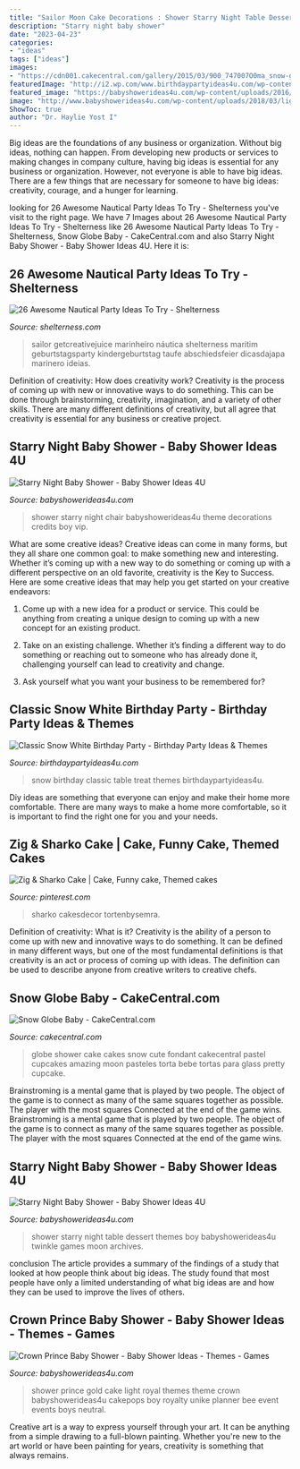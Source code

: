 ```yaml
---
title: "Sailor Moon Cake Decorations : Shower Starry Night Table Dessert Themes Boy Babyshowerideas4u Twinkle Games Moon Archives"
description: "Starry night baby shower"
date: "2023-04-23"
categories:
- "ideas"
tags: ["ideas"]
images:
- "https://cdn001.cakecentral.com/gallery/2015/03/900_747007O0ma_snow-globe-baby.jpg"
featuredImage: "http://i2.wp.com/www.birthdaypartyideas4u.com/wp-content/uploads/2016/05/Classic-Snow-White-Birthday-Party-Treat-Table.jpg"
featured_image: "https://babyshowerideas4u.com/wp-content/uploads/2016/09/Starry-Night-Baby-Shower-Dessert-Table.jpg"
image: "http://www.babyshowerideas4u.com/wp-content/uploads/2018/03/light-blue-gold-royal-prince-baby-shower-cakepops.jpg"
ShowToc: true
author: "Dr. Haylie Yost I"
---
```



Big ideas are the foundations of any business or organization. Without big ideas, nothing can happen. From developing new products or services to making changes in company culture, having big ideas is essential for any business or organization. However, not everyone is able to have big ideas. There are a few things that are necessary for someone to have big ideas: creativity, courage, and a hunger for learning.

	

		
looking for 26 Awesome Nautical Party Ideas To Try - Shelterness you've visit to the right page. We have 7 Images about 26 Awesome Nautical Party Ideas To Try - Shelterness like 26 Awesome Nautical Party Ideas To Try - Shelterness, Snow Globe Baby - CakeCentral.com and also Starry Night Baby Shower - Baby Shower Ideas 4U. Here it is:
		
    
## 26 Awesome Nautical Party Ideas To Try - Shelterness

<img loading=lazy src="https://i.shelterness.com/2016/10/19-funny-and-bold-kids-dessert-table-in-seaside-style.jpg" onerror="this.onerror=null;this.src='https://tse4.mm.bing.net/th?id=OIP.rul6UnVkKSiRNxiVKkAzWQHaLK&amp;pid=15.1';" alt="26 Awesome Nautical Party Ideas To Try - Shelterness">

_Source: shelterness.com_

>sailor getcreativejuice marinheiro náutica shelterness maritim geburtstagsparty kindergeburtstag taufe abschiedsfeier dicasdajapa marinero ideias. 

	

Definition of creativity: How does creativity work?
Creativity is the process of coming up with new or innovative ways to do something. This can be done through brainstorming, creativity, imagination, and a variety of other skills. There are many different definitions of creativity, but all agree that creativity is essential for any business or creative project.

    
## Starry Night Baby Shower - Baby Shower Ideas 4U

<img loading=lazy src="https://babyshowerideas4u.com/wp-content/uploads/2016/09/Starry-Night-Baby-Shower-VIP-Chair.jpg" onerror="this.onerror=null;this.src='https://tse1.mm.bing.net/th?id=OIP.yYQL-fQ6rvio1FWEHlICLQHaJ4&amp;pid=15.1';" alt="Starry Night Baby Shower - Baby Shower Ideas 4U">

_Source: babyshowerideas4u.com_

>shower starry night chair babyshowerideas4u theme decorations credits boy vip. 

	

What are some creative ideas?
Creative ideas can come in many forms, but they all share one common goal: to make something new and interesting. Whether it’s coming up with a new way to do something or coming up with a different perspective on an old favorite, creativity is the Key to Success. Here are some creative ideas that may help you get started on your creative endeavors: 
1. Come up with a new idea for a product or service. This could be anything from creating a unique design to coming up with a new concept for an existing product.

2. Take on an existing challenge. Whether it’s finding a different way to do something or reaching out to someone who has already done it, challenging yourself can lead to creativity and change.

3. Ask yourself what you want your business to be remembered for?

    
## Classic Snow White Birthday Party - Birthday Party Ideas &amp; Themes

<img loading=lazy src="http://i2.wp.com/www.birthdaypartyideas4u.com/wp-content/uploads/2016/05/Classic-Snow-White-Birthday-Party-Treat-Table.jpg" onerror="this.onerror=null;this.src='https://tse1.mm.bing.net/th?id=OIP.9pS6sSKVf-w7Cp-KpJsP1AHaJ4&amp;pid=15.1';" alt="Classic Snow White Birthday Party - Birthday Party Ideas &amp; Themes">

_Source: birthdaypartyideas4u.com_

>snow birthday classic table treat themes birthdaypartyideas4u. 

	

Diy ideas are something that everyone can enjoy and make their home more comfortable. There are many ways to make a home more comfortable, so it is important to find the right one for you and your needs.

    
## Zig &amp; Sharko Cake | Cake, Funny Cake, Themed Cakes

<img loading=lazy src="https://i.pinimg.com/736x/a7/ae/fa/a7aefaae6a9181d8a1bdd76c22125b03.jpg" onerror="this.onerror=null;this.src='https://tse1.mm.bing.net/th?id=OIP.xC7gfrydzAKESDkc0H-zvwHaJ3&amp;pid=15.1';" alt="Zig &amp; Sharko Cake | Cake, Funny cake, Themed cakes">

_Source: pinterest.com_

>sharko cakesdecor tortenbysemra. 

	

Definition of creativity: What is it?
Creativity is the ability of a person to come up with new and innovative ways to do something. It can be defined in many different ways, but one of the most fundamental definitions is that creativity is an act or process of coming up with ideas. The definition can be used to describe anyone from creative writers to creative chefs.

    
## Snow Globe Baby - CakeCentral.com

<img loading=lazy src="https://cdn001.cakecentral.com/gallery/2015/03/900_747007O0ma_snow-globe-baby.jpg" onerror="this.onerror=null;this.src='https://tse3.mm.bing.net/th?id=OIP.jH7mz0auryXLBPA2sDSWswHaJ4&amp;pid=15.1';" alt="Snow Globe Baby - CakeCentral.com">

_Source: cakecentral.com_

>globe shower cake cakes snow cute fondant cakecentral pastel cupcakes amazing moon pasteles torta bebe tortas para glass pretty cupcake. 

	

Brainstroming is a mental game that is played by two people. The object of the game is to connect as many of the same squares together as possible. The player with the most squares Connected at the end of the game wins. Brainstroming is a mental game that is played by two people. The object of the game is to connect as many of the same squares together as possible. The player with the most squares Connected at the end of the game wins.

    
## Starry Night Baby Shower - Baby Shower Ideas 4U

<img loading=lazy src="https://babyshowerideas4u.com/wp-content/uploads/2016/09/Starry-Night-Baby-Shower-Dessert-Table.jpg" onerror="this.onerror=null;this.src='https://tse3.mm.bing.net/th?id=OIP.5w8ezX6MwtVv4MqDAJD_igHaHT&amp;pid=15.1';" alt="Starry Night Baby Shower - Baby Shower Ideas 4U">

_Source: babyshowerideas4u.com_

>shower starry night table dessert themes boy babyshowerideas4u twinkle games moon archives. 

	

conclusion
The article provides a summary of the findings of a study that looked at how people think about big ideas. The study found that most people have only a limited understanding of what big ideas are and how they can be used to improve the lives of others.

    
## Crown Prince Baby Shower - Baby Shower Ideas - Themes - Games

<img loading=lazy src="http://www.babyshowerideas4u.com/wp-content/uploads/2018/03/light-blue-gold-royal-prince-baby-shower-cakepops.jpg" onerror="this.onerror=null;this.src='https://tse2.mm.bing.net/th?id=OIP.W-762TAPRpdg0q-ebf8jGQHaKB&amp;pid=15.1';" alt="Crown Prince Baby Shower - Baby Shower Ideas - Themes - Games">

_Source: babyshowerideas4u.com_

>shower prince gold cake light royal themes theme crown babyshowerideas4u cakepops boy royalty unike planner bee event events boys neutral. 

	

Creative art is a way to express yourself through your art. It can be anything from a simple drawing to a full-blown painting. Whether you're new to the art world or have been painting for years, creativity is something that always remains.

